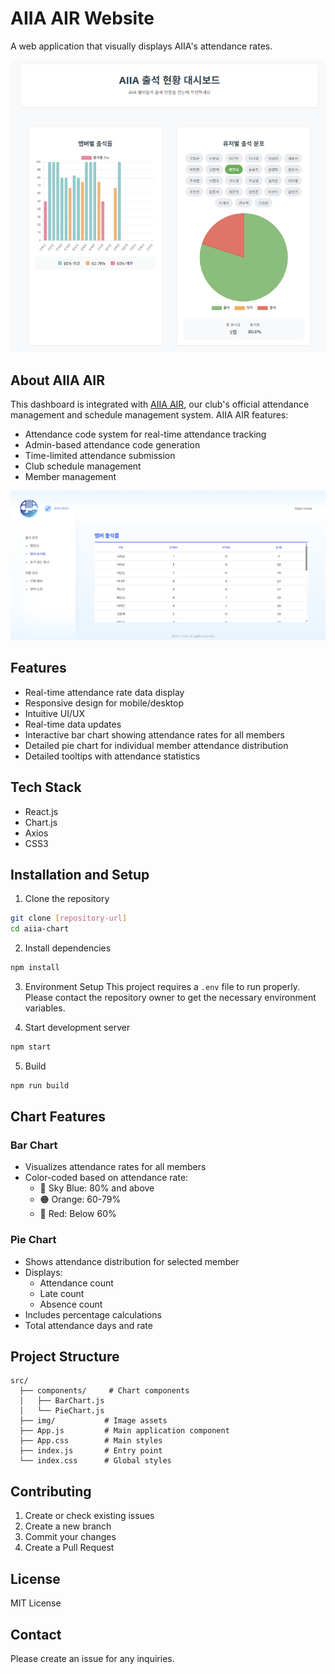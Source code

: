 # AIIA AIR Website

A web application that visually displays AIIA's attendance rates.

![Dashboard Preview](src/img/aiia.png)

## About AIIA AIR

This dashboard is integrated with [AIIA AIR](https://new.aiia-gcu.com), our club's official attendance management and schedule management system. AIIA AIR features:

- Attendance code system for real-time attendance tracking
- Admin-based attendance code generation
- Time-limited attendance submission
- Club schedule management
- Member management

![AIIA AIR Attendance Page](src/img/aiia-air.png)

## Features

- Real-time attendance rate data display
- Responsive design for mobile/desktop
- Intuitive UI/UX
- Real-time data updates
- Interactive bar chart showing attendance rates for all members
- Detailed pie chart for individual member attendance distribution
- Detailed tooltips with attendance statistics

## Tech Stack

- React.js
- Chart.js
- Axios
- CSS3

## Installation and Setup

1. Clone the repository
```bash
git clone [repository-url]
cd aiia-chart
```

2. Install dependencies
```bash
npm install
```

3. Environment Setup
This project requires a `.env` file to run properly. Please contact the repository owner to get the necessary environment variables.

4. Start development server
```bash
npm start
```

5. Build
```bash
npm run build
```

## Chart Features

### Bar Chart
- Visualizes attendance rates for all members
- Color-coded based on attendance rate:
  - 🔵 Sky Blue: 80% and above
  - 🟠 Orange: 60-79%
  - 🔴 Red: Below 60%

### Pie Chart
- Shows attendance distribution for selected member
- Displays:
  - Attendance count
  - Late count
  - Absence count
- Includes percentage calculations
- Total attendance days and rate

## Project Structure

```
src/
  ├── components/     # Chart components
  │   ├── BarChart.js
  │   └── PieChart.js
  ├── img/           # Image assets
  ├── App.js         # Main application component
  ├── App.css        # Main styles
  ├── index.js       # Entry point
  └── index.css      # Global styles
```

## Contributing

1. Create or check existing issues
2. Create a new branch
3. Commit your changes
4. Create a Pull Request

## License

MIT License

## Contact

Please create an issue for any inquiries.